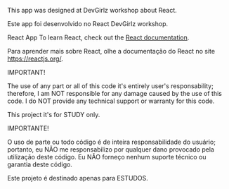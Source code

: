 This app was designed at DevGirlz workshop about React.

Este app foi desenvolvido no React DevGirlz workshop.
 
React App
To learn React, check out the [React documentation](https://reactjs.org/).

Para aprender mais sobre React, olhe a documentação do React no site https://reactjs.org/.

IMPORTANT!

The use of any part or all of this code it's entirely user's responsability; therefore, I am NOT responsible for any damage caused by the use of this code. I do NOT provide any technical support or warranty for this code.

This project it's for STUDY only. 

IMPORTANTE!

O uso de parte ou todo código é de inteira responsabilidade do usuário; portanto, eu NÃO me responsabilizo por qualquer dano provocado pela utilização deste código. Eu NÃO forneço nenhum suporte técnico ou garantia deste código.

Este projeto é destinado apenas para ESTUDOS. 


